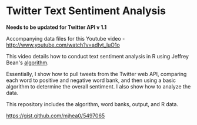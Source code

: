 Twitter Text Sentiment Analysis
===============================

**Needs to be updated for Twitter API v 1.1**

Accompanying data files for this Youtube video - [http://www.youtube.com/watch?v=adIvt_luO1o ](http://www.youtube.com/watch?v=adIvt_luO1o )

This video details how to conduct text sentiment analysis in R using Jeffrey Bean's [algorithm](http://jeffreybreen.wordpress.com/2011/07/04/twitter-text-mining-r-slides/). 

Essentially, I show how to pull tweets from the Twitter web API, comparing each word to positive and negative word bank, and then using a basic algorithm to determine the overall sentiment. I also show how to analyze the data. 

This repository includes the algorithm, word banks, output, and R data.



https://gist.github.com/mjhea0/5497065
